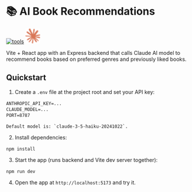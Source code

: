 # 📚 AI Book Recommendations
[![tools](https://skillicons.dev/icons?i=react,express)](https://skillicons.dev) <img src="./src/assets/claude-color.svg" width="40" height="40" alt="Claude by Anthropic" />

Vite + React app with an Express backend that calls Claude AI model to recommend books based on preferred genres and previously liked books.

## Quickstart

1. Create a `.env` file at the project root and set your API key:

```
ANTHROPIC_API_KEY=...
CLAUDE_MODEL=...
PORT=8787
```
    
    Default model is: `claude-3-5-haiku-20241022`.

2. Install dependencies:

```
npm install
```

3. Start the app (runs backend and Vite dev server together):

```
npm run dev
```

4. Open the app at `http://localhost:5173` and try it.
